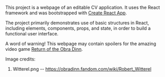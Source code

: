 This project is a webpage of an editable CV application. It uses the React framework and was bootstrapped with [Create React App](https://github.com/facebook/create-react-app).

The project primarily demonstrates use of basic structures in React, including elements, components, props, and state, in order to build a functional user interface.

A word of warning! This webpage may contain spoilers for the amazing video game [Return of the Obra Dinn](https://obradinn.com/).

Image credits:

1. Witterel.png -- https://obradinn.fandom.com/wiki/Robert_Witterel
